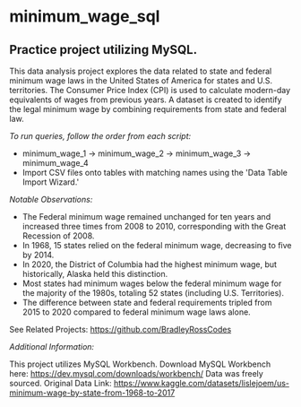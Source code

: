 # minimum_wage_sql

## Practice project utilizing MySQL.

This data analysis project explores the data related to state and federal minimum wage laws in the United States of America for states and U.S. territories. The Consumer Price Index (CPI) is used to calculate modern-day equivalents of wages from previous years. A dataset is created to identify the legal minimum wage by combining requirements from state and federal law.

*To run queries, follow the order from each script:*

 - minimum_wage_1 -> minimum_wage_2 -> minimum_wage_3 -> minimum_wage_4
 - Import CSV files onto tables with matching names using the 'Data Table Import Wizard.'


*Notable Observations:*
 - The Federal minimum wage remained unchanged for ten years and increased three times from 2008 to 2010, corresponding with the Great Recession of 2008.
 - In 1968, 15 states relied on the federal minimum wage, decreasing to five by 2014.
 - In 2020, the District of Columbia had the highest minimum wage, but historically, Alaska held this distinction.
 - Most states had minimum wages below the federal minimum wage for the majority of the 1980s, totaling 52 states (including U.S. Territories).
 - The difference between state and federal requirements tripled from 2015 to 2020 compared to federal minimum wage laws alone.


See Related Projects: https://github.com/BradleyRossCodes


*Additional Information:*

This project utilizes MySQL Workbench.
Download MySQL Workbench here: https://dev.mysql.com/downloads/workbench/
Data was freely sourced.
Original Data Link: https://www.kaggle.com/datasets/lislejoem/us-minimum-wage-by-state-from-1968-to-2017
